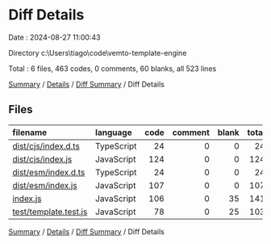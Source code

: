 # Diff Details

Date : 2024-08-27 11:00:43

Directory c:\\Users\\tiago\\code\\vemto-template-engine

Total : 6 files,  463 codes, 0 comments, 60 blanks, all 523 lines

[Summary](results.md) / [Details](details.md) / [Diff Summary](diff.md) / Diff Details

## Files
| filename | language | code | comment | blank | total |
| :--- | :--- | ---: | ---: | ---: | ---: |
| [dist/cjs/index.d.ts](/dist/cjs/index.d.ts) | TypeScript | 24 | 0 | 0 | 24 |
| [dist/cjs/index.js](/dist/cjs/index.js) | JavaScript | 124 | 0 | 0 | 124 |
| [dist/esm/index.d.ts](/dist/esm/index.d.ts) | TypeScript | 24 | 0 | 0 | 24 |
| [dist/esm/index.js](/dist/esm/index.js) | JavaScript | 107 | 0 | 0 | 107 |
| [index.js](/index.js) | JavaScript | 106 | 0 | 35 | 141 |
| [test/template.test.js](/test/template.test.js) | JavaScript | 78 | 0 | 25 | 103 |

[Summary](results.md) / [Details](details.md) / [Diff Summary](diff.md) / Diff Details